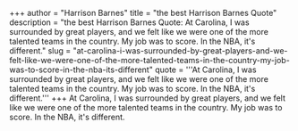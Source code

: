 +++
author = "Harrison Barnes"
title = "the best Harrison Barnes Quote"
description = "the best Harrison Barnes Quote: At Carolina, I was surrounded by great players, and we felt like we were one of the more talented teams in the country. My job was to score. In the NBA, it's different."
slug = "at-carolina-i-was-surrounded-by-great-players-and-we-felt-like-we-were-one-of-the-more-talented-teams-in-the-country-my-job-was-to-score-in-the-nba-its-different"
quote = '''At Carolina, I was surrounded by great players, and we felt like we were one of the more talented teams in the country. My job was to score. In the NBA, it's different.'''
+++
At Carolina, I was surrounded by great players, and we felt like we were one of the more talented teams in the country. My job was to score. In the NBA, it's different.
